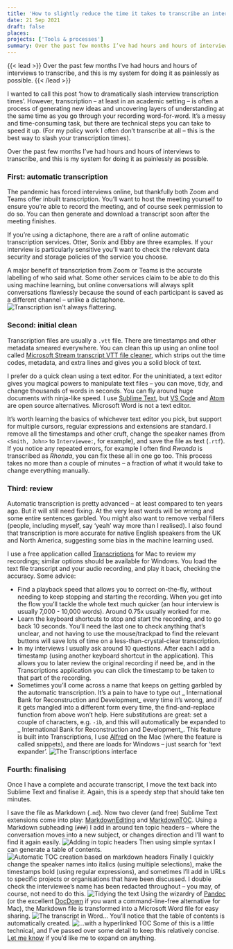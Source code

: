 ```yaml
---
title: 'How to slightly reduce the time it takes to transcribe an interview'
date: 21 Sep 2021
draft: false
places:
projects: ['Tools & processes']
summary: Over the past few months I’ve had hours and hours of interviews to transcribe, and this is my system for doing it as painlessly as possible.
---
```


{{< lead >}} Over the past few months I’ve had hours and hours of interviews to transcribe, and this is my system for doing it as painlessly as possible. {{< /lead >}}

I wanted to call this post ‘how to dramatically slash interview transcription times’. However, transcription – at least in an academic setting – is often a process of generating new ideas and uncovering layers of understanding at the same time as you go through your recording word-for-word. It’s a messy and time-consuming task, but there are technical steps you can take to speed it up. (For my policy work I often don’t transcribe at all – this is the best way to slash your transcription times).

Over the past few months I’ve had hours and hours of interviews to transcribe, and this is my system for doing it as painlessly as possible. 

### First: automatic transcription

The pandemic has forced interviews online, but thankfully both Zoom and Teams offer inbuilt transcription. You’ll want to host the meeting yourself to ensure you’re able to record the meeting, and of course seek permission to do so. You can then generate and download a transcript soon after the meeting finishes.

If you’re using a dictaphone, there are a raft of online automatic transcription services. Otter, Sonix and Ebby are three examples. If your interview is particularly sensitive you’ll want to check the relevant data security and storage policies of the service you choose.

A major benefit of transcription from Zoom or Teams is the accurate labelling of who said what. Some other services claim to be able to do this using machine learning, but online conversations will always split conversations flawlessly because the sound of each participant is saved as a different channel – unlike a dictaphone.
![](Screenshot%202021-09-16%20at%2015.00.41.png "Transcription isn't always flattering.")

### Second: initial clean

Transcription files are usually a `.vtt` file. There are timestamps and other metadata smeared everywhere. You can clean this up using an online tool called [Microsoft Stream transcript VTT file cleaner](https://web.microsoftstream.com/VTTCleaner/CleanVTT.html), which strips out the time codes, metadata, and extra lines and gives you a solid block of text.

I prefer do a quick clean using a text editor. For the uninitiated, a text editor gives you magical powers to manipulate text files – you can move, tidy, and change thousands of words in seconds. You can fly around huge documents with ninja-like speed. I use [Sublime Text](https://www.sublimetext.com), but [VS Code](https://code.visualstudio.com) and [Atom](https://atom.io) are open source alternatives. Microsoft Word is not a text editor.

It’s worth learning the basics of whichever text editor you pick, but support for multiple cursors, regular expressions and extensions are standard. I remove all the timestamps and other cruft, change the speaker names (from `<Smith, John>` to `Interviewee:`, for example), and save the file as text (`.rtf`). If you notice any repeated errors, for example I often find _Rwanda_ is transcribed as _Rhonda_, you can fix these all in one go too. This process takes no more than a couple of minutes – a fraction of what it would take to change everything manually.

### Third: review

Automatic transcription is pretty advanced – at least compared to ten years ago. But it will still need fixing. At the very least words will be wrong and some entire sentences garbled. You might also want to remove verbal fillers (people, including myself, say ‘yeah’ way more than I realised). I also found that transcription is more accurate for native English speakers from the UK and North America, suggesting some bias in the machine learning used.

I use a free application called [Transcriptions](https://github.com/soleil-alpin/Transcriptions) for Mac to review my recordings; similar options should be available for Windows. You load the text file transcript and your audio recording, and play it back, checking the accuracy. Some advice:

- Find a playback speed that allows you to correct on-the-fly, without needing to keep stopping and starting the recording. When you get into the flow you’ll tackle the whole text much quicker (an hour interview is usually 7,000 - 10,000 words). Around 0.75x usually worked for me.
- Learn the keyboard shortcuts to stop and start the recording, and to go back 10 seconds. You’ll need the last one to check anything that’s unclear, and not having to use the mouse/trackpad to find the relevant buttons will save lots of time on a less-than-crystal-clear transcription.
- In my interviews I usually ask around 10 questions. After each I add a timestamp (using another keyboard shortcut in the application). This allows you to later review the original recording if need be, and in the Transcriptions application you can click the timestamp to be taken to that part of the recording.
- Sometimes you’ll come across a name that keeps on getting garbled by the automatic transcription. It’s a pain to have to type out _ International Bank for Reconstruction and Development_ every time it’s wrong, and if it gets mangled into a different form every time, the find-and-replace function from above won’t help. Here substitutions are great: set a couple of characters, e.g. `-ib`, and this will automatically be expanded to _ International Bank for Reconstruction and Development_. This feature is built into Transcriptions, I use [Alfred](https://www.alfredapp.com) on the Mac (where the feature is called snippets), and there are loads for Windows – just search for ‘text expander’.
![](Screenshot%202021-09-17%20at%2009.39.56.png "The Transcriptions interface")

### Fourth: finalising

Once I have a complete and accurate transcript, I move the text back into Sublime Text and finalise it. Again, this is a speedy step that should take ten minutes.

I save the file as Markdown (`.md`). Now two clever (and free) Sublime Text extensions come into play: [MarkdownEditing](https://github.com/SublimeText-Markdown/MarkdownEditing) and [Markdown​TOC](https://packagecontrol.io/packages/MarkdownTOC). Using a Markdown subheading (`###`) I add in around ten topic headers – where the conversation moves into a new subject, or changes direction and I’ll want to find it again easily.
![](Screenshot%202021-09-16%20at%2015.15.49.png "Adding in topic headers")
Then using simple syntax I can generate a table of contents.
![](Screenshot%202021-09-16%20at%2015.15.57.png "Automatic TOC creation based on markdown headers")
Finally I quickly change the speaker names into italics (using multiple selections), make the timestamps bold (using regular expressions), and sometimes I’ll add in URLs to specific projects or organisations that have been discussed. I double check the interviewee’s name has been redacted throughout – you may, of course, not need to do this.
![](Screenshot%202021-09-16%20at%2015.08.01.png "Tidying the text")
Using the wizardry of [Pandoc](https://pandoc.org) (or the excellent [DocDown](https://github.com/lowercasename/docdown) if you want a command-line-free alternative for Mac), the Markdown file is transformed into a Microsoft Word file for easy sharing.
![](Screenshot%202021-09-16%20at%2015.10.26.png "The transcript in Word...")
You’ll notice that the table of contents is automatically created.
![](Screenshot%202021-09-16%20at%2015.17.00.png "...with a hyperlinked TOC")
Some of this is a little technical, and I’ve passed over some detail to keep this relatively concise. [Let me know](mailto:j.ransom@hey.com) if you’d like me to expand on anything.
